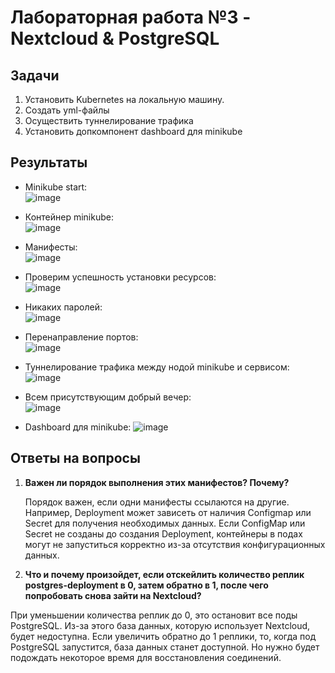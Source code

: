 # Лабораторная работа №3 - Nextcloud & PostgreSQL

## Задачи

1. Установить Kubernetes на локальную машину. 
2. Создать yml-файлы
3. Осуществить туннелирование трафика
4. Установить допкомпонент dashboard для minikube

## Результаты

- Minikube start:<br/>
![image](https://github.com/VRnewreality/itmo_devops/assets/48685561/18866afb-e7e2-4cf3-b9c0-4cd896dd1627)

- Контейнер minikube:<br/>
![image](https://github.com/VRnewreality/itmo_devops/assets/48685561/3d91ca6f-0f7a-4ad1-8fe7-8476debb6d3d)

- Манифесты:<br/>
![image](https://github.com/VRnewreality/itmo_devops/assets/48685561/5e95c0da-d271-4ae0-a1ce-81b5f1fa8530)

- Проверим успешность установки ресурсов:<br/>
![image](https://github.com/VRnewreality/itmo_devops/assets/48685561/3c071c90-1a30-4789-bbac-a05a9d470176)

- Никаких паролей:<br/>
![image](https://github.com/VRnewreality/itmo_devops/assets/48685561/a8b8a94a-3891-4c8f-925d-db4de1053338)

- Перенаправление портов:<br/>
![image](https://github.com/VRnewreality/itmo_devops/assets/48685561/2244d2e3-3a74-4247-9ea3-3202cb3e3469)

- Туннелирование трафика между нодой minikube и сервисом:<br/>
![image](https://github.com/VRnewreality/itmo_devops/assets/48685561/6560c9a0-da4b-4017-bac2-d5ff7db8e2e7)

- Всем присутствующим добрый вечер:<br/>
![image](https://github.com/VRnewreality/itmo_devops/assets/48685561/e9704327-0da7-456a-a595-d77a8dad4644)

- Dashboard для minikube:
![image](https://github.com/VRnewreality/itmo_devops/assets/48685561/bad02418-db4d-4a6d-8c7b-54aafe61f370)

## Ответы на вопросы

1. **Важен ли порядок выполнения этих манифестов? Почему?**

   Порядок важен, если одни манифесты ссылаются на другие. Например, Deployment может зависеть от наличия Configmap или Secret для получения необходимых данных. Если ConfigMap или Secret не созданы до создания Deployment, контейнеры в подах могут не запуститься корректно из-за отсутствия конфигурационных данных.

2. **Что и почему произойдет, если отскейлить количество реплик postgres-deployment в 0, затем обратно в 1, после чего попробовать снова зайти на Nextcloud?**

  При уменьшении количества реплик до 0, это остановит все поды PostgreSQL. Из-за этого база данных, которую использует Nextcloud, будет недоступна.
  Если увеличить обратно до 1 реплики, то, когда под PostgreSQL запустится, база данных станет доступной. Но нужно будет подождать некоторое время для восстановления соединений.
   
